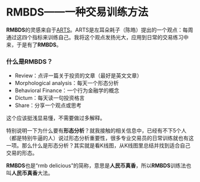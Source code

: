 # RMBDS——一种交易训练方法

**RMBDS**的灵感来自于[ARTS](https://github.com/byte-stream/ARTS)。ARTS是左耳朵耗子（陈皓）提出的一个观点：每周通过这四个指标来训练自己。我将这个观点发扬光大，应用到日常的交易练习中来，于是有了**RMBDS**。

### 什么是RMBDS？
* Review：点评一篇关于投资的文章（最好是英文文章）
* Morphological analysis：每天一个形态分析
* Behavioral Finance：一个行为金融学的概念
* Dictum：每天读一句投资格言
* Share：分享一个观点或思考

这个应该挺浅显易懂，不需要做过多解释。

特别说明一下为什么要有**形态分析**？就我接触的相关信息中，已经有不下5个人（都是特别牛逼的人）说过形态分析重要性，很多专业交易员的日常训练就也有这一项。那么什么是形态分析？其实就是看K线图，从K线图里总结并找到适合自己交易的形态。

**RMBDS**也是“rmb delicious”的简称，意思是**人民币真香**，所以**RMBDS**训练法也叫**人民币真香**大法。

